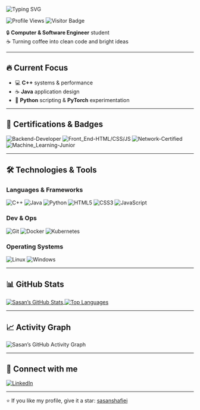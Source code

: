 <!-- Typing animation -->

![Typing SVG](https://readme-typing-svg.demolab.com?font=Fira+Code&pause=1000&color=007ACC&center=true&width=500&height=50&lines=Hi+there!+I'm+Sasan+Shafiei!;Building+tomorrow's+tech,+one+commit+at+a+time!)

<!-- Profile view + visitor badges -->
![Profile Views](https://komarev.com/ghpvc/?username=sasanshafiei)
![Visitor Badge](https://visitor-badge.laobi.icu/badge?page_id=sasanshafiei.sasanshafiei)

🔒 **Computer & Software Engineer** student  
☕ Turning coffee into clean code and bright ideas  

---


## 🔥 Current Focus
- 💻 **C++** systems & performance  
- ☕ **Java** application design  
- 🐍 **Python** scripting & **PyTorch** experimentation
---

## 📜 Certifications & Badges
![Backend-Developer](https://img.shields.io/badge/Backend-Developer-green)
![Front_End-HTML/CSS/JS](https://img.shields.io/badge/Front_End-HTML%2FCSS%2FJS-orange)
![Network-Certified](https://img.shields.io/badge/Network-Certified-blue)
![Machine_Learning-Junior](https://img.shields.io/badge/Machine_Learning-Junior-yellow)

---

## 🛠 Technologies & Tools

### Languages & Frameworks
![C++](https://img.shields.io/badge/C%2B%2B-00599C?logo=c%2B%2B&logoColor=white)
![Java](https://img.shields.io/badge/Java-007396?logo=java&logoColor=white)
![Python](https://img.shields.io/badge/Python-3776AB?logo=python&logoColor=white)
![HTML5](https://img.shields.io/badge/HTML5-E34F26?logo=html5&logoColor=white)
![CSS3](https://img.shields.io/badge/CSS3-1572B6?logo=css3&logoColor=white)
![JavaScript](https://img.shields.io/badge/JavaScript-F7DF1E?logo=javascript&logoColor=black)


### Dev & Ops
![Git](https://img.shields.io/badge/Git-F05032?logo=git&logoColor=white)
![Docker](https://img.shields.io/badge/Docker-2496ED?logo=docker&logoColor=white)
![Kubernetes](https://img.shields.io/badge/Kubernetes-326CE5?logo=kubernetes&logoColor=white)

### Operating Systems
![Linux](https://img.shields.io/badge/Linux-FCC624?logo=linux&logoColor=black)
![Windows](https://img.shields.io/badge/Windows-0078D6?logo=windows&logoColor=white)

---

## 📊 GitHub Stats
<a href="https://github.com/sasanshafiei">
  <img align="center" src="https://github-readme-stats.vercel.app/api?username=sasanshafiei&show_icons=true&count_private=true" alt="Sasan’s GitHub Stats" />
</a>
<a href="https://github.com/sasanshafiei">
  <img align="center" src="https://github-readme-stats.vercel.app/api/top-langs/?username=sasanshafiei&layout=compact" alt="Top Languages" />
</a>

---


## 📈 Activity Graph
<img src="https://github-readme-activity-graph.vercel.app/graph?username=sasanshafiei&theme=github&hide_border=true" alt="Sasan’s GitHub Activity Graph" />


---

## 🔗 Connect with me
[![LinkedIn](https://img.shields.io/badge/LinkedIn-Sasan_Shafiee-blue?logo=linkedin&logoColor=white)](https://www.linkedin.com/in/sasan-shafiee-76054233b/)

---

⭐️ If you like my profile, give it a star: [sasanshafiei](https://github.com/sasanshafiei/sasanshafiei)
